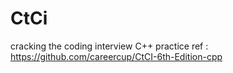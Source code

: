 # CtCi
cracking the coding interview C++ practice
ref : https://github.com/careercup/CtCI-6th-Edition-cpp